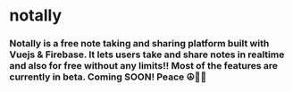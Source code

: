 # notally

### Notally is a free note taking and sharing platform built with Vuejs & Firebase. It lets users take and share notes in realtime and also for free without any limits!! Most of the features are currently in beta. Coming SOON! Peace ☮✌🏼
